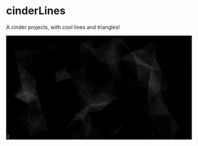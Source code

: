 # cinderLines
A cinder projects, with cool lines and triangles!

![Alt text](screenshot.png?raw=true "screenshot")
